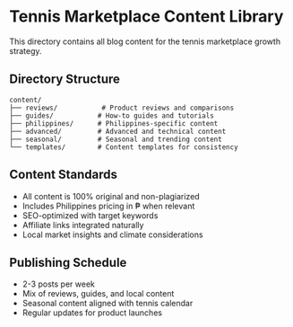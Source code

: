 # Tennis Marketplace Content Library

This directory contains all blog content for the tennis marketplace growth strategy.

## Directory Structure

```
content/
├── reviews/           # Product reviews and comparisons
├── guides/           # How-to guides and tutorials  
├── philippines/      # Philippines-specific content
├── advanced/         # Advanced and technical content
├── seasonal/         # Seasonal and trending content
└── templates/        # Content templates for consistency
```

## Content Standards

- All content is 100% original and non-plagiarized
- Includes Philippines pricing in ₱ when relevant
- SEO-optimized with target keywords
- Affiliate links integrated naturally
- Local market insights and climate considerations

## Publishing Schedule

- 2-3 posts per week
- Mix of reviews, guides, and local content
- Seasonal content aligned with tennis calendar
- Regular updates for product launches